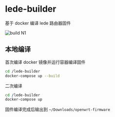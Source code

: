 # lede-builder

基于 docker 编译 lede 路由器固件

![build N1](https://github.com/tvrcgo/lede-builder/workflows/build%20N1/badge.svg?branch=master)

## 本地编译

首次编译 docker 镜像并运行容器编译固件

```bash
cd /lede-builder
docker-compose up --build
```

二次编译

```bash
cd /lede-builder
docker-compose up
```

固件编译完成后输出到 `~/Downloads/openwrt-firmware`

